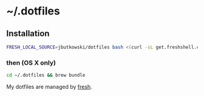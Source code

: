 # ~/.dotfiles

## Installation

``` sh
FRESH_LOCAL_SOURCE=jbutkowski/dotfiles bash <(curl -sL get.freshshell.com)
```
### then (OS X only)
``` sh
cd ~/.dotfiles && brew bundle
```

My dotfiles are managed by [fresh].

[fresh]: http://freshshell.com
